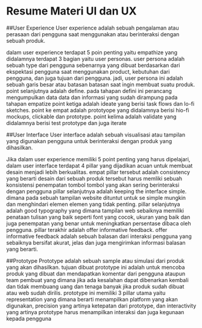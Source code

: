 # Resume Materi UI dan UX

##User Experience
User experience adalah sebuah pengalaman atau perasaan dari pengguna saat 
menggunakan atau berinteraksi dengan sebuah produk.

dalam user experience terdapat 5 poin penting yaitu empathize yang didalamnya terdapat 3 bagian yaitu user personas. user persona adalah sebuah type dari pengguna sebenarnya yang dibuat berdasarkan dari ekspektasi pengguna saat menggunakan product, kebutuhan dari pengguna, dan juga tujuan dari pengguna. jadi, user persona ini adalah sebuah garis besar atau batasan batasan saat ingin membuat suatu produk. point selanjutnya adalah define. pada tahapan defini ini perancang mengumpulkan data data dan informasi yang sudah dirampung pada tahapan empatize point ketiga adalah ideate yang berisi task flows dan lo-fi sketches. point ke empat adalah prototyope yang didalamnya berisi hio-fi mockups, clickable dan prototype. point kelima adalah validate yang didalamnya berisi test prototype dan juga iterate

##User Interface
User interface adalah sebuah visualisasi atau tampilan yang digunakan pengguna untuk berinteraksi dengan produk yang dihasilkan.

Jika dalam user experience memiliki 5 point penting yang harus dipelajari, dalam user interface terdapat 4 pillar yang dijadikan acuan untuk membuat desain menjadi lebih berkualitas. empat pillar tersebut adalah consistency yang berarti desain dari sebuah produk tersebut harus memliki sebuah konsistensi penempatan tombol tombol yang akan sering berinteraksi dengan pengguna pillar selanjutnya adalah keeping the interface simple. dimana pada sebuah tampilan website dituntut untuk se simple mungkin dan menghindari elemen elemen yang tidak penting. pillar selanjutnya adalah good typography yang dimana tampilan web sebaiknya memiliki penataan tulisan yang baik seperti font yang cocok, ukuran yang baik dan juga penempatan yang benar untuk meningkatkan persentase dibaca oleh pengguna. pillar terakhir adalah offer informative feedback. offer informative feedback adalah sebuah balasan dari interaksi pengguna yang sebaiknya bersifat akurat, jelas dan juga mengirimkan informasi balasan yang berarti.

##Prototype
Prototype adalah sebuah sample atau simulasi dari produk yang akan dihasilkan. tujuan dibuat prototype ini adalah untuk mencoba produk yang dibuat dan mendapatkan komentar dari pengguna ataupun team pembuat yang dimana jika ada kesalahan dapat dibenarkan kembali dan tidak membuang uang dan tenaga banyak jika produk sudah dibuat atau web sudah dirilis. prototype ini memiliki 3 pillar utama yaitu representation yang dimana berarti menampilkan platform yang akan digunakan, precision yang artinya ketepatan dari prototype, dan interactivity yang artinya prototype harus menampilkan interaksi dan juga kegunaan kepada pengguna

